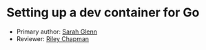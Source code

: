 # Setting up a dev container for Go

* Primary author: [Sarah Glenn](https://github.com/skglenn07)
* Reviewer: [Riley Chapman](https://github.com/rileyac)
